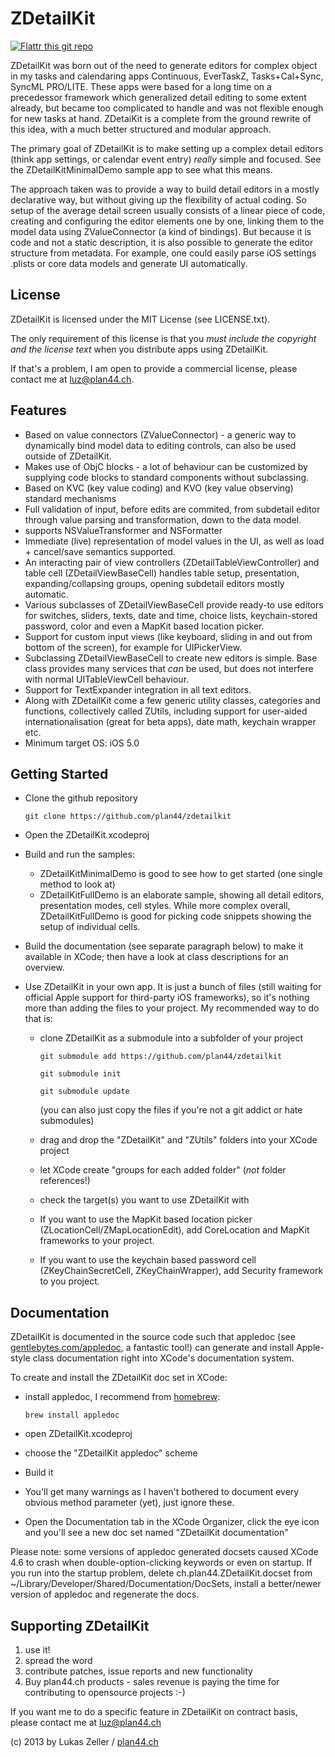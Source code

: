 
ZDetailKit
==========

[![Flattr this git repo](http://api.flattr.com/button/flattr-badge-large.png)](https://flattr.com/submit/auto?user_id=luz&url=https://github.com/plan44/zdetailkit&title=ZDetailKit&language=&tags=github&category=software)

ZDetailKit was born out of the need to generate editors for complex object in my tasks and calendaring apps
Continuous, EverTaskZ, Tasks+Cal+Sync, SyncML PRO/LITE. These apps were based for a long time
on a precedessor framework which generalized detail editing to some extent already, but became too complicated to
handle and was not flexible enough for new tasks at hand.
ZDetaiKit is a complete from the ground rewrite of this idea, with a much better structured and modular
approach.

The primary goal of ZDetailKit is to make setting up a complex detail editors (think app settings,
or calendar event entry) _really_ simple and focused. See the ZDetailKitMinimalDemo sample app to 
see what this means.

The approach taken was to provide a way to build detail editors in a mostly declarative way, but
without giving up the flexibility of actual coding. So setup of the average detail screen
usually consists of a linear piece of code, creating and configuring the editor elements one by one,
linking them to the model data using ZValueConnector (a kind of bindings).
But because it is code and not a static description, it is also  possible to generate
the editor structure from metadata. For example, one could easily parse iOS settings .plists
or core data models and generate UI automatically.

License
-------

ZDetailKit is licensed under the MIT License (see LICENSE.txt).

The only requirement of this license is that you *must include the copyright
and the license text* when you distribute apps using ZDetailKit.

If that's a problem, I am open to provide a commercial license, please contact me at [luz@plan44.ch](mailto:luz@plan44.ch).


Features
--------

- Based on value connectors (ZValueConnector) - a generic way to dynamically bind model data
  to editing controls, can also be used outside of ZDetailKit.
- Makes use of ObjC blocks - a lot of behaviour can be customized by supplying code blocks to
  standard components without subclassing.
- Based on KVC (key value coding) and KVO (key value observing) standard mechanisms
- Full validation of input, before edits are commited, from subdetail editor through
  value parsing and transformation, down to the data model.
- supports NSValueTransformer and NSFormatter
- Immediate (live) representation of model values in the UI, as well as
  load + cancel/save semantics supported.
- An interacting pair of view controllers (ZDetailTableViewController) and table
  cell (ZDetailViewBaseCell) handles table setup, presentation, expanding/collapsing
  groups, opening subdetail editors mostly automatic.
- Various subclasses of ZDetailViewBaseCell provide ready-to use editors for switches,
  sliders, texts, date and time, choice lists, keychain-stored password, color and
  even a MapKit based location picker.
- Support for custom input views (like keyboard, sliding in and out from bottom of the screen),
  for example for UIPickerView.
- Subclassing ZDetailViewBaseCell to create new editors is simple. Base class provides
  many services that _can_ be used, but does not interfere with normal UITableViewCell
  behaviour.
- Support for TextExpander integration in all text editors.
- Along with ZDetailKit come a few generic utility classes, categories and functions,
  collectively called ZUtils, including support for user-aided internationalisation
  (great for beta apps), date math, keychain wrapper etc.
- Minimum target OS: iOS 5.0


Getting Started
---------------

- Clone the github repository

    `git clone https://github.com/plan44/zdetailkit`

- Open the ZDetailKit.xcodeproj

- Build and run the samples:
  
  + ZDetailKitMinimalDemo is good to see how to get started (one single method to look at)
  + ZDetailKitFullDemo is an elaborate sample, showing all detail editors, presentation
    modes, cell styles. While more complex overall, ZDetailKitFullDemo is good for picking
    code snippets showing the setup of individual cells.

- Build the documentation (see separate paragraph below) to make it available in XCode;
  then have a look at class descriptions for an overview.

- Use ZDetailKit in your own app. It is just a bunch of files (still waiting for official Apple support
  for third-party iOS frameworks), so it's nothing more than adding the files to your project.
  My recommended way to do that is:
  + clone ZDetailKit as a submodule into a subfolder of your project
  
     `git submodule add https://github.com/plan44/zdetailkit`

     `git submodule init`

     `git submodule update`
     
    (you can also just copy the files if you're not a git addict or hate submodules)

  + drag and drop the "ZDetailKit" and "ZUtils" folders into your XCode project
  + let XCode create "groups for each added folder" (_not_ folder references!)
  + check the target(s) you want to use ZDetailKit with
  + If you want to use the MapKit based location picker (ZLocationCell/ZMapLocationEdit),
    add CoreLocation and MapKit frameworks to your project.
  + If you want to use the keychain based password cell (ZKeyChainSecretCell, ZKeyChainWrapper),
    add Security framework to you project.


Documentation
-------------

ZDetailKit is documented in the source code such that appledoc (see [gentlebytes.com/appledoc](http://gentlebytes.com/appledoc/), a fantastic tool!)
can generate and install Apple-style class documentation right into XCode's documentation system.

To create and install the ZDetailKit doc set in XCode:

- install appledoc, I recommend from [homebrew](http://mxcl.github.com/homebrew/):

    `brew install appledoc`

- open ZDetailKit.xcodeproj
- choose the "ZDetailKit appledoc" scheme
- Build it
- You'll get many warnings as I haven't bothered to document every obvious method parameter (yet),
  just ignore these.
- Open the Documentation tab in the XCode Organizer, click the eye icon and you'll see
  a new doc set named "ZDetailKit documentation"

Please note: some versions of appledoc generated docsets caused XCode 4.6 to crash when
double-option-clicking keywords or even on startup. If you run into the startup problem,
delete ch.plan44.ZDetailKit.docset from ~/Library/Developer/Shared/Documentation/DocSets,
install a better/newer version of appledoc and regenerate the docs.


Supporting ZDetailKit
---------------------

1. use it!
2. spread the word
3. contribute patches, issue reports and new functionality
4. Buy plan44.ch products - sales revenue is paying the time for contributing to opensource projects :-)

If you want me to do a specific feature in ZDetailKit on contract basis, please contact me at [luz@plan44.ch](mailto:luz@plan44.ch)


(c) 2013 by Lukas Zeller / [plan44.ch](http://www.plan44.ch)







